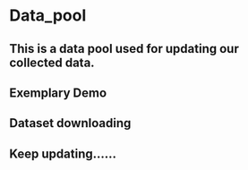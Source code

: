 # Data_pool 
## This is a data pool used for updating our collected data.

## Exemplary Demo


## Dataset downloading


## Keep updating...... 
